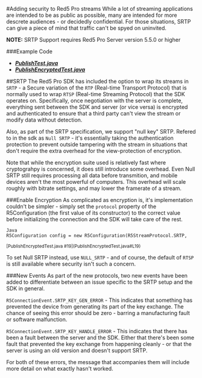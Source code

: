 #Adding security to Red5 Pro streams
While a lot of streaming applications are intended to be as public as possible, many are intended for more descrete audiences - or decidedly confidential. For those situations, SRTP can give a piece of mind that traffic can't be spyed on uninvited.

**NOTE:** SRTP Support requires Red5 Pro Server version 5.5.0 or higher

###Example Code
- ***[PublishTest.java](../PublishTest/PublishTest.java)***
- ***[PublishEncryptedTest.java](PublishEncryptedTest.java)***


##SRTP
The Red5 Pro SDK has included the option to wrap its streams in `SRTP` - a Secure variation of the `RTP` (Real-time Transport Protocol) that is normally used to wrap `RTSP` (Real-time Streaming Protocol) that the SDK operates on. Specifically, once negotiation with the server is complete, everything sent between the SDK and server (or vice versa) is encrypted and authenticated to ensure that a third party can't view the stream or modify data without detection.

Also, as part of the SRTP specification, we support "null key" SRTP. Refered to in the sdk as `Null SRTP` - it's essentially taking the authentication protection to prevent outside tampering with the stream in situations that don't require the extra overhead for the view-protection of encryption.

Note that while the encryption suite used is relatively fast where cryptograhpy is concerned, it does still introduce some overhead. Even Null SRTP still requires processing all data before transmition, and mobile devices aren't the most powerful of computers. This overhead will scale roughly with bitrate settings, and may lower the framerate of a stream.

###Enable Encryption
As complicated as encryption is, it's implementation couldn't be simpler - simply set the `protocol` property of the R5Configuration (the first value of its constructor) to the correct value before initializing the connection and the SDK will take care of the rest.

```
Java
R5Configuration config = new R5Configuration(R5StreamProtocol.SRTP,
```
<sup>
[PublishEncryptedTest.java #19](PublishEncryptedTest.java#L19)
</sup>

To set Null SRTP instead, use `NULL_SRTP` - and of course, the default of `RTSP` is still available where security isn't such a concern.

###New Events
As part of the new protocols, two new events have been added to differentiate between an issue specific to the SRTP setup and the SDK in general.

`R5ConnectionEvent.SRTP_KEY_GEN_ERROR` - This indicates that something has prevented the device from generating its part of the key exchange. The chance of seeing this error should be zero - barring a manufacturing fault or software malfunction.

`R5ConnectionEvent.SRTP_KEY_HANDLE_ERROR` - This indicates that there has been a fault between the server and the SDK. Either that there's been some fault that prevented the key exchange from happening cleanly - or that the server is using an old version and doesn't support SRTP.

For both of these errors, the message that accompanies them will include more detail on what exactly hasn't worked.
